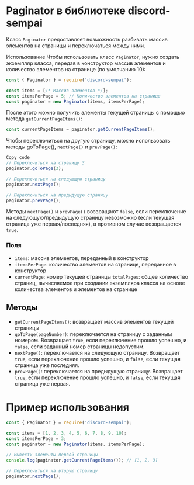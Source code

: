 # Paginator в библиотеке discord-sempai

Класс `Paginator` предоставляет возможность разбивать массив элементов на страницы и переключаться между ними.

Использование
Чтобы использовать класс `Paginator`, нужно создать экземпляр класса, передав в конструктор массив элементов и количество элементов на странице (по умолчанию 10):

```javascript
const { Paginator } = require('discord-sempai');

const items = [/* Массив элементов */];
const itemsPerPage = 5; // Количество элементов на странице
const paginator = new Paginator(items, itemsPerPage);
```

После этого можно получить элементы текущей страницы с помощью метода `getCurrentPageItems()`:

```javascript
const currentPageItems = paginator.getCurrentPageItems();
```
Чтобы переключиться на другую страницу, можно использовать методы goToPage(), `nextPage()` и `prevPage()`:

```javascript
Copy code
// Переключиться на страницу 3
paginator.goToPage(3);

// Переключиться на следующую страницу
paginator.nextPage();

// Переключиться на предыдущую страницу
paginator.prevPage();
```
Методы `nextPage()` и `prevPage()` возвращают `false`, если переключение на следующую/предыдущую страницу невозможно (если текущая страница уже первая/последняя), в противном случае возвращается `true`.

### Поля
- `items`: массив элементов, переданный в конструктор
- `itemsPerPage`: количество элементов на странице, переданное в конструктор
- `currentPage`: номер текущей страницы
`totalPages`: общее количество страниц, вычисляемое при создании экземпляра класса на основе количества элементов и элементов на странице

## Методы
- `getCurrentPageItems()`: возвращает массив элементов текущей страницы
- `goToPage(pageNumber)`: переключается на страницу с заданным номером. Возвращает `true`, если переключение прошло успешно, и `false`, если заданный номер страницы недопустим.
- `nextPage()`: переключается на следующую страницу. Возвращает `true`, если переключение прошло успешно, и `false`, если текущая страница уже последняя.
- `prevPage()`: переключается на предыдущую страницу. Возвращает `true`, если переключение прошло успешно, и `false`, если текущая страница уже первая.

# Пример использования
```javascript
const { Paginator } = require('discord-sempai');

const items = [1, 2, 3, 4, 5, 6, 7, 8, 9, 10];
const itemsPerPage = 3;
const paginator = new Paginator(items, itemsPerPage);

// Вывести элементы первой страницы
console.log(paginator.getCurrentPageItems()); // [1, 2, 3]

// Переключиться на вторую страницу
paginator.nextPage();
```